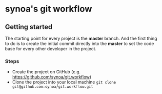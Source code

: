# synoa's git workflow

## Getting started

The starting point for every project is the **master** branch. And the first thing to do is to create the initial commit directly into the **master** to set the code base for every other developer in the project.

### Steps

* Create the project on GitHub (e.g. https://github.com/synoa/git.workflow)
* Clone the project into your local machine 
  ```git clone git@github.com:synoa/git.workflow.git```
